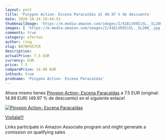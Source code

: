 ```yaml
---
layout: post
title: 'Pinypon Action- Escena Paracaídas al 49.97 % de descuento'
date: 2020-10-24 18:44:53
thumbnailImage: 'https://m.media-amazon.com/images/I/41ELVO9IiSL._SL200_.jpg'
images: [ 'https://m.media-amazon.com/images/I/41ELVO9IiSL._SL200_.jpg' ]
comments: true
category: ofertas
author: ring
slug: B07NFH57CR
description:
actualPrice: 7.5 EUR
currency: EUR
price: 7.5
comparePrice: 14.99 EUR
inStock: true
prodname: 'Pinypon Action- Escena Paracaídas'
---
```


Ahora mismo tienes [Pinypon Action- Escena Paracaídas](https://www.amazon.es/dp/B07NFH57CR/?tag=tolees-21) a 7.5 EUR (original: 14.99 EUR) (49.97 %  de descuento) en el siguiente enlace!

[![Pinypon Action- Escena Paracaídas](https://m.media-amazon.com/images/I/41ELVO9IiSL._SL200_.jpg)](https://www.amazon.es/dp/B07NFH57CR/?tag=tolees-21)

[Visítala!!!](https://www.amazon.es/dp/B07NFH57CR/?tag=tolees-21)

Links participate in Amazon Associate program and might generate a comission on qualifying sales
